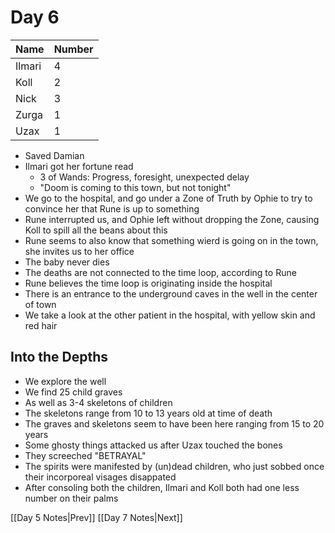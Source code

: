 # Day 6
| Name | Number |
| ---- | ---- |
| Ilmari | 4 |
| Koll | 2 |
| Nick | 3 |
| Zurga | 1 |
| Uzax | 1 |

- Saved Damian
- Ilmari got her fortune read
	- 3 of Wands: Progress, foresight, unexpected delay
	- "Doom is coming to this town, but not tonight"
- We go to the hospital, and go under a Zone of Truth by Ophie to try to convince her that Rune is up to something
- Rune interrupted us, and Ophie left without dropping the Zone, causing Koll to spill all the beans about this
- Rune seems to also know that something wierd is going on in the town, she invites us to her office
- The baby never dies
- The deaths are not connected to the time loop, according to Rune
- Rune believes the time loop is originating inside the hospital
- There is an entrance to the underground caves in the well in the center of town
- We take a look at the other patient in the hospital, with yellow skin and red hair

## Into the Depths
- We explore the well
- We find 25 child graves
- As well as 3-4 skeletons of children
- The skeletons range from 10 to 13 years old at time of death
- The graves and skeletons seem to have been here ranging from 15 to 20 years
- Some ghosty things attacked us after Uzax touched the bones
- They screeched "BETRAYAL"
- The spirits were manifested by (un)dead children, who just sobbed once their incorporeal visages disappated
- After consoling both the children, Ilmari and Koll both had one less number on their palms

[[Day 5 Notes|Prev]] [[Day 7 Notes|Next]]